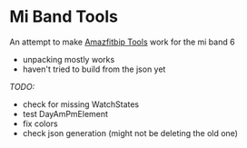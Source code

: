 # Mi Band Tools

An attempt to make [Amazfitbip Tools](https://bitbucket.org/valeronm/amazfitbiptools/) work for the mi band 6

- unpacking mostly works
- haven't tried to build from the json yet

*TODO:*
- check for missing WatchStates
- test DayAmPmElement
- fix colors
- check json generation (might not be deleting the old one)
